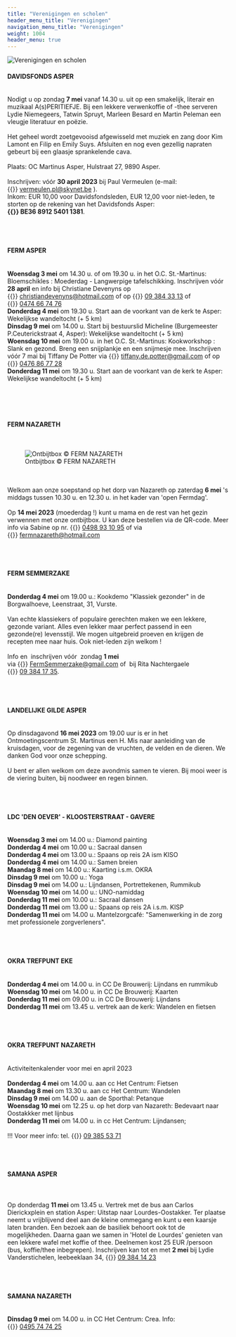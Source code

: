 ```yaml
---
title: "Verenigingen en scholen"
header_menu_title: "Verenigingen"
navigation_menu_title: "Verenigingen"
weight: 1004
header_menu: true
---
```


![Verenigingen en scholen](images/verenigingen-en-scholen.jpg)




#### DAVIDSFONDS ASPER
<br>
Nodigt u op zondag <b>7 mei</b> vanaf 14.30 u. uit op een smakelijk, literair en muzikaal A(s)PERITIEFJE. Bij een lekkere verwenkoffie of -thee serveren Lydie Niemegeers, Tatwin Spruyt, Marleen Besard en Martin Peleman een vleugje literatuur en poëzie.<br>
<br>
Het geheel wordt zoetgevooisd afgewisseld met muziek en zang door Kim Lamont en Filip en Emily Suys. Afsluiten en nog even gezellig napraten gebeurt bij een glaasje sprankelende cava.<br>
<br>
Plaats: OC Martinus Asper, Hulstraat 27, 9890 Asper.<br>
<br>
Inschrijven: vóór <b>30 april 2023</b> bij Paul Vermeulen (e-mail: {{<icon class="fa fa-envelope">}}&nbsp;<a href="vermeulen.pl@skynet.be">vermeulen.pl@skynet.be</a> ).<br>
Inkom: EUR 10,00 voor Davidsfondsleden, EUR 12,00 voor niet-leden, te storten op de rekening van het Davidsfonds Asper: <b>{{<icon class="fa fa-piggy-bank">}}&nbsp;BE36 8912 5401 1381</b>.<br>
<br>
<br>
<br>





#### FERM ASPER
<br>
<b>Woensdag 3 mei</b> om 14.30 u. of om 19.30 u. in het O.C. St.-Martinus: Bloemschikles : Moederdag - Langwerpige tafelschikking. Inschrijven vóór <b>28 april</b> en info bij Christiane Devenyns op {{<icon class="fa fa-envelope">}}&nbsp;<a href="christiandevenyns@hotmail.com">christiandevenyns@hotmail.com</a> of op {{<icon class="fa fa-phone">}}&nbsp;<a href="tel:093843313">09 384 33 13</a> of {{<icon class="fa fa-phone">}}&nbsp;<a href="tel:0474667476">0474 66 74 76</a><br>
<b>Donderdag 4 mei</b> om 19.30 u. Start aan de voorkant van de kerk te Asper: Wekelijkse wandeltocht (+ 5 km)<br>
<b>Dinsdag 9 mei</b> om 14.00 u. Start bij bestuurslid Micheline (Burgemeester P.Ceuterickstraat 4, Asper): Wekelijkse wandeltocht (+ 5 km)<br>
<b>Woensdag 10 mei</b> om 19.00 u. in het O.C. St.-Martinus: Kookworkshop : Slank en gezond. Breng een snijplankje en een snijmesje mee. Inschrijven vóór 7 mai bij Tiffany De Potter via {{<icon class="fa fa-envelope">}}&nbsp;<a href="tiffany.de.potter@gmail.com">tiffany.de.potter@gmail.com</a> of op {{<icon class="fa fa-phone">}}&nbsp;<a href="tel:0476867728">0476 86 77 28</a><br>
<b>Donderdag 11 mei</b> om 19.30 u. Start aan de voorkant van de kerk te Asper: Wekelijkse wandeltocht (+ 5 km)<br>
<br>
<br>
<br>
<br>





#### FERM NAZARETH
<br>
<figure><img src="images/pb-qr.jpg" alt=" Ontbijtbox © FERM NAZARETH" style="max-height: 500px; max-width: 500px;" /><figcaption> Ontbijtbox © FERM NAZARETH</figcaption></figure><br>
<br>
Welkom aan onze soepstand op het dorp van Nazareth op zaterdag <b>6 mei</b> 's middags tussen 10.30 u. en 12.30 u. in het kader van 'open Fermdag'.<br>
<br>
Op <b>14 mei 2023</b> (moederdag !) kunt u mama en de rest van het gezin verwennen met onze ontbijtbox. U kan deze bestellen via de QR-code. Meer info via Sabine op nr. {{<icon class="fa fa-phone">}}&nbsp;<a href="tel:0498931095">0498 93 10 95</a> of via {{<icon class="fa fa-envelope">}}&nbsp;<a href="fermnazareth@hotmail.com">fermnazareth@hotmail.com</a><br>
<br>
<br>
<br>





#### FERM SEMMERZAKE
<br>
<b>Donderdag 4 mei</b> om 19.00 u.: Kookdemo "Klassiek gezonder" in de Borgwalhoeve, Leenstraat, 31, Vurste.<br>
<br>
Van echte klassiekers of populaire gerechten maken we een lekkere, gezonde variant. Alles even lekker maar perfect passend in een gezonde(re) levensstijl. We mogen uitgebreid proeven en krijgen de recepten mee naar huis. Ook niet-leden zijn welkom !<br>
<br>
Info en  inschrijven vóór  zondag <b>1 mei</b>  via {{<icon class="fa fa-envelope">}}&nbsp;<a href="FermSemmerzake@gmail.com">FermSemmerzake@gmail.com</a> of  bij Rita Nachtergaele {{<icon class="fa fa-phone">}}&nbsp;<a href="tel:093841735">09 384 17 35</a>.<br>
<br>
<br>
<br>





#### LANDELIJKE GILDE ASPER
<br>
Op dinsdagavond <b>16 mei 2023</b> om 19.00 uur is er in het Ontmoetingscentrum St. Martinus een H. Mis naar aanleiding van de kruisdagen, voor de zegening van de vruchten, de velden en de dieren. We danken God voor onze schepping.<br>
<br>
U bent er allen welkom om deze avondmis samen te vieren. Bij mooi weer is de viering buiten, bij noodweer en regen binnen.<br>
<br>
<br>
<br>





#### LDC 'DEN OEVER' - KLOOSTERSTRAAT - GAVERE
<br>
<b>Woensdag 3 mei</b> om 14.00 u.: Diamond painting<br>
<b>Donderdag 4 mei</b> om 10.00 u.: Sacraal dansen<br>
<b>Donderdag 4 mei</b> om 13.00 u.: Spaans op reis 2A ism KISO<br>
<b>Donderdag 4 mei</b> om 14.00 u.: Samen breien<br>
<b>Maandag 8 mei</b> om 14.00 u.: Kaarting i.s.m. OKRA<br>
<b>Dinsdag 9 mei</b> om 10.00 u.: Yoga<br>
<b>Dinsdag 9 mei</b> om 14.00 u.: Lijndansen, Portrettekenen, Rummikub<br>
<b>Woensdag 10 mei</b> om 14.00 u.: UNO-namiddag<br>
<b>Donderdag 11 mei</b> om 10.00 u.: Sacraal dansen<br>
<b>Donderdag 11 mei</b> om 13.00 u.: Spaans op reis 2A i.s.m. KISP<br>
<b>Donderdag 11 mei</b> om 14.00 u. Mantelzorgcafé: "Samenwerking in de zorg met professionele zorgverleners".<br>
<br>
<br>
<br>





#### OKRA TREFPUNT EKE
<br>
<b>Donderdag 4 mei</b> om 14.00 u. in CC De Brouwerij: Lijndans en rummikub<br>
<b>Woensdag 10 mei</b> om 14.00 u. in CC De Brouwerij: Kaarten<br>
<b>Donderdag 11 mei</b> om 09.00 u. in CC De Brouwerij: Lijndans<br>
<b>Donderdag 11 mei</b> om 13.45 u. vertrek aan de kerk: Wandelen en fietsen<br>
<br>
<br>
<br>





#### OKRA TREFPUNT NAZARETH
<br>
Activiteitenkalender voor mei en april 2023<br>
<br>
<b>Donderdag 4 mei</b> om 14.00 u. aan cc Het Centrum: Fietsen<br>
<b>Maandag 8 mei</b> om 13.30 u. aan cc Het Centrum: Wandelen<br>
<b>Dinsdag 9 mei</b> om 14.00 u. aan de Sporthal: Petanque<br>
<b>Woensdag 10 mei</b> om 12.25 u. op het dorp van Nazareth: Bedevaart naar Oostakkker met lijnbus<br>
<b>Donderdag 11 mei</b> om 14.00 u. in cc Het Centrum: Lijndansen;<br>
<br>
!!! Voor meer info: tel. {{<icon class="fa fa-phone">}}&nbsp;<a href="tel:093855371">09 385 53 71</a><br>
<br>
<br>
<br>





#### SAMANA ASPER
<br>
<br>
Op donderdag <b>11 mei</b> om 13.45 u. Vertrek met de bus aan Carlos Dierickxplein en station Asper: Uitstap naar Lourdes-Oostakker. Ter plaatse neemt u vrijblijvend deel aan de kleine ommegang en kunt u een kaarsje laten branden. Een bezoek aan de basiliek behoort ook tot de mogelijkheden. Daarna gaan we samen in 'Hotel de Lourdes' genieten van een lekkere wafel met koffie of thee. Deelnemen kost 25 EUR /persoon (bus, koffie/thee inbegrepen). Inschrijven kan tot en met <b>2 mei</b> bij Lydie Vanderstichelen, leebeeklaan 34, {{<icon class="fa fa-phone">}}&nbsp;<a href="tel:093841423">09 384 14 23</a><br>
<br>
<br>
<br>





#### SAMANA NAZARETH
<br>
<b>Dinsdag 9 mei</b> om 14.00 u. in CC Het Centrum: Crea. Info: {{<icon class="fa fa-phone">}}&nbsp;<a href="tel:0495747425">0495 74 74 25</a><br>
<br>
<br>
<br>


